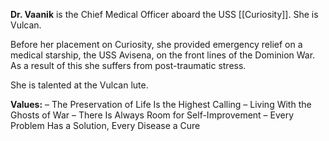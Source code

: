 **Dr. Vaanik** is the Chief Medical Officer aboard the USS [[Curiosity]]. She is Vulcan.

Before her placement on Curiosity, she provided emergency relief on a medical starship, the USS Avisena, on the front lines of the Dominion War. As a result of this she suffers from post-traumatic stress.

She is talented at the Vulcan lute.

**Values:**
– The Preservation of Life Is the Highest Calling
– Living With the Ghosts of War
– There Is Always Room for Self-Improvement
– Every Problem Has a Solution, Every Disease a Cure